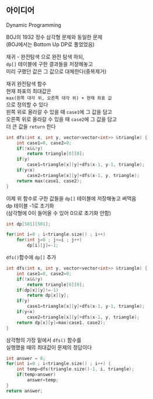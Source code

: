 ## 아이디어
Dynamic Programming  
  
BOJ의 1932 정수 삼각형 문제와 동일한 문제  
(BOJ에서는 Bottom Up DP로 풀었었음)  
  
재귀 - 완전탐색 으로 완전 탐색 하되,  
`dp[]` 테이블에 구한 결과들을 저장해놓고  
미리 구했던 값은 그 값으로 대체한다(중복제거)  
  
재귀 완전탐색 함수  
현재 좌표의 최대값은  
`max(왼쪽 대각 위, 오른쪽 대각 위) + 현재 좌표 값`  
으로 정의할 수 있다  
왼쪽 위로 올라갈 수 있을 때 `case1`에 그 값을 담고  
오른쪽 위로 올라갈 수 있을 때 `case2`에 그 값을 담고  
더 큰 값을 `return` 한다
```cpp
int dfs(int x, int y, vector<vector<int>> &triangle) {
    int case1=0, case2=0;
    if(!x&&!y)
        return triangle[0][0];
    if(y)
        case1=triangle[x][y]+dfs(x-1, y-1, triangle);
    if(y<x)
        case2=triangle[x][y]+dfs(x-1, y, triangle);
    return max(case1, case2);
}
```
이제 위 함수로 구한 값들을 `dp[]` 테이블에 저장해놓고 써먹음  
dp 테이블 -1로 초기화  
(삼각형에 0이 들어올 수 있어 0으로 초기화 안함)
```cpp
int dp[501][501];

for(int i=0 ; i<triangle.size() ; i++)
    for(int j=0 ; j<=i ; j++)
        dp[i][j]=-1;
```
`dfs()`함수에 `dp[]` 추가
```cpp
int dfs(int x, int y, vector<vector<int>> &triangle) {
    int case1=0, case2=0;
    if(!x&&!y)
        return triangle[0][0];
    if(dp[x][y]!=-1)
        return dp[x][y];
    if(y)
        case1=triangle[x][y]+dfs(x-1, y-1, triangle);
    if(y<x)
        case2=triangle[x][y]+dfs(x-1, y, triangle);
    return dp[x][y]=max(case1, case2);
}
```
삼각형의 가장 밑에서 `dfs()` 함수를  
실행했을 때의 최대값이 문제의 정답이다
```cpp
int answer = 0;
for(int i=0 ; i<triangle.size() ; i++) {
    int temp=dfs(triangle.size()-1, i, triangle);
    if(temp>answer)
        answer=temp;
}
return answer;
```
